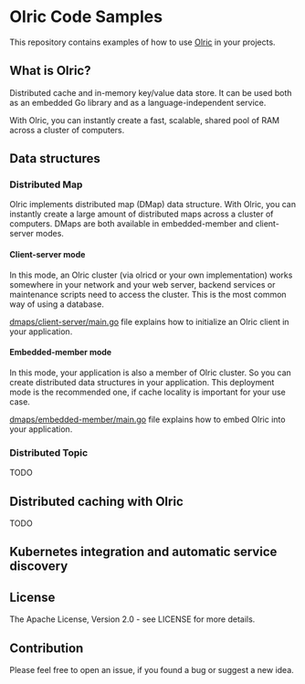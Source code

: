 # Olric Code Samples

This repository contains examples of how to use [Olric](https://github.com/buraksezer/olric) in your projects. 

## What is Olric?

Distributed cache and in-memory key/value data store. It can be used both as an embedded Go library and as a language-independent service.

With Olric, you can instantly create a fast, scalable, shared pool of RAM across a cluster of computers.

## Data structures

### Distributed Map

Olric implements distributed map (DMap) data structure. With Olric, you can instantly create a large amount of distributed maps 
across a cluster of computers. DMaps are both available in embedded-member and client-server modes. 

#### Client-server mode

In this mode, an Olric cluster (via olricd or your own implementation) works somewhere in your network and your web server, 
backend services or maintenance scripts need to access the cluster. This is the most common way of using a database. 

[dmaps/client-server/main.go](dmaps/client-server/main.go) file explains how to initialize an Olric client in your application.

#### Embedded-member mode

In this mode, your application is also a member of Olric cluster. So you can create distributed data structures in your application.
This deployment mode is the recommended one, if cache locality is important for your use case. 

[dmaps/embedded-member/main.go](dmaps/embedded-member/main.go) file explains how to embed Olric into your application.

### Distributed Topic

TODO

## Distributed caching with Olric

TODO

## Kubernetes integration and automatic service discovery

## License

The Apache License, Version 2.0 - see LICENSE for more details.

## Contribution

Please feel free to open an issue, if you found a bug or suggest a new idea.